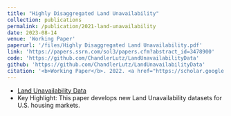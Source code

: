 ```yaml
---
title: "Highly Disaggregated Land Unavailability"
collection: publications
permalink: /publication/2021-land-unavailability 
date: 2023-08-14
venue: 'Working Paper'
paperurl: '/files/Highly Disaggregated Land Unavailability.pdf'
link: 'https://papers.ssrn.com/sol3/papers.cfm?abstract_id=3478900'
code: 'https://github.com/ChandlerLutz/LandUnavailabilityData'
github: 'https://github.com/ChandlerLutz/LandUnavailabilityData'
citation: '<b>Working Paper</b>. 2022. <a href="https://scholar.google.com/scholar?hl=en&as_sdt=0%2C5&q=%22Highly+Disaggregated+Land+Unavailability%22&btnG=#d=gs_cit&t=1692242337555&u=%2Fscholar%3Fq%3Dinfo%3A2h06Qncb6ecJ%3Ascholar.google.com%2F%26output%3Dcite%26scirp%3D0%26hl%3Den">Citation</a>'
---
```

* <a href="https://github.com/ChandlerLutz/LandUnavailabilityData">Land Unavailability Data</a>
* Key Highlight: This paper develops new Land Unavailability datasets for U.S. housing markets. 
